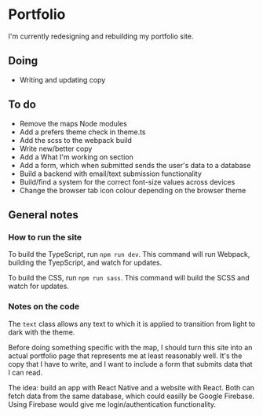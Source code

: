 # Portfolio

I'm currently redesigning and rebuilding my portfolio site.

## Doing

-   Writing and updating copy

## To do

-   Remove the maps Node modules
-   Add a prefers theme check in theme.ts
-   Add the scss to the webpack build
-   Write new/better copy
-   Add a What I'm working on section
-   Add a form, which when submitted sends the user's data to a database
-   Build a backend with email/text submission functionality
-   Build/find a system for the correct font-size values across devices
-   Change the browser tab icon colour depending on the browser theme

## General notes

### How to run the site

To build the TypeScript, run `npm run dev`. This command will run Webpack, building the TyepScript, and watch for updates.

To build the CSS, run `npm run sass`. This command will build the SCSS and watch for updates.

### Notes on the code

The `text` class allows any text to which it is applied to transition from light to dark with the theme.

Before doing something specific with the map, I should turn this site into an actual portfolio page that represents me at least reasonably well. It's the copy that I have to write, and I want to include a form that submits data that I can read.

The idea: build an app with React Native and a website with React. Both can fetch data from the same database, which could easilly be Google Firebase. Using Firebase would give me login/authentication functionality.
